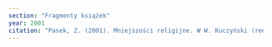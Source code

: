 ```yaml
---
section: "Fragmenty książek"
year: 2001
citation: "Pasek, Z. (2001). Mniejszości religijne. W W. Kuczyński (red.), Dziesięciolecie Polski Niepodległej 1989-1999 (s. 838-841). Warszawa."
---
```

